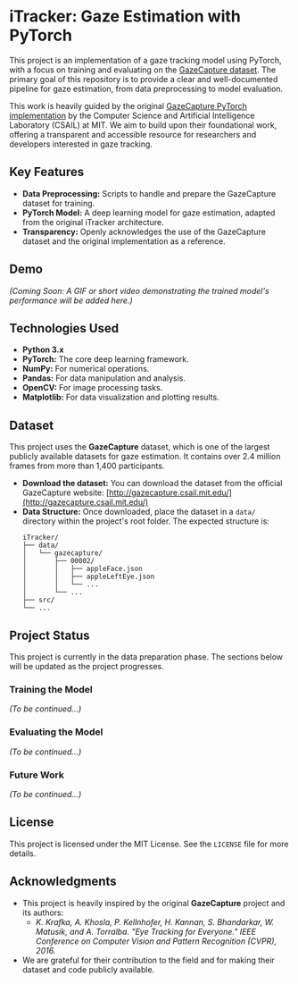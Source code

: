 # iTracker: Gaze Estimation with PyTorch

This project is an implementation of a gaze tracking model using PyTorch, with a focus on training and evaluating on the [GazeCapture dataset](http://gazecapture.csail.mit.edu/). The primary goal of this repository is to provide a clear and well-documented pipeline for gaze estimation, from data preprocessing to model evaluation.

This work is heavily guided by the original [GazeCapture PyTorch implementation](https://github.com/CSAILVision/GazeCapture/tree/master/pytorch) by the Computer Science and Artificial Intelligence Laboratory (CSAIL) at MIT. We aim to build upon their foundational work, offering a transparent and accessible resource for researchers and developers interested in gaze tracking.

## Key Features

* **Data Preprocessing:** Scripts to handle and prepare the GazeCapture dataset for training.
* **PyTorch Model:** A deep learning model for gaze estimation, adapted from the original iTracker architecture.
* **Transparency:** Openly acknowledges the use of the GazeCapture dataset and the original implementation as a reference.

## Demo

*(Coming Soon: A GIF or short video demonstrating the trained model's performance will be added here.)*

## Technologies Used

* **Python 3.x**
* **PyTorch:** The core deep learning framework.
* **NumPy:** For numerical operations.
* **Pandas:** For data manipulation and analysis.
* **OpenCV:** For image processing tasks.
* **Matplotlib:** For data visualization and plotting results.

## Dataset

This project uses the **GazeCapture** dataset, which is one of the largest publicly available datasets for gaze estimation. It contains over 2.4 million frames from more than 1,400 participants.

* **Download the dataset:** You can download the dataset from the official GazeCapture website: [http://gazecapture.csail.mit.edu/](http://gazecapture.csail.mit.edu/)
* **Data Structure:** Once downloaded, place the dataset in a `data/` directory within the project's root folder. The expected structure is:
    ```
    iTracker/
    ├── data/
    │   └── gazecapture/
    │       ├── 00002/
    │       │   ├── appleFace.json
    │       │   ├── appleLeftEye.json
    │       │   └── ...
    │       └── ...
    ├── src/
    └── ...
    ```

## Project Status

This project is currently in the data preparation phase. The sections below will be updated as the project progresses.

### Training the Model
*(To be continued...)*

### Evaluating the Model
*(To be continued...)*

### Future Work
*(To be continued...)*

## License

This project is licensed under the MIT License. See the `LICENSE` file for more details.

## Acknowledgments

* This project is heavily inspired by the original **GazeCapture** project and its authors:
    * *K. Krafka, A. Khosla, P. Kellnhofer, H. Kannan, S. Bhandarkar, W. Matusik, and A. Torralba. "Eye Tracking for Everyone." IEEE Conference on Computer Vision and Pattern Recognition (CVPR), 2016.*
* We are grateful for their contribution to the field and for making their dataset and code publicly available.
